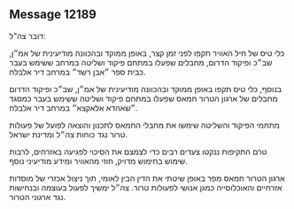 ## Message 12189

דובר צה"ל:

כלי טיס של חיל האוויר תקפו לפני זמן קצר, באופן ממוקד ובהכוונה מודיעינית של אמ״ן, שב״כ ופיקוד הדרום, מחבלים שפעלו במתחם פיקוד ושליטה במרחב ששימש בעבר כבית ספר ״אבן רשד״ במרחב דיר אלבלח. 

בנוסף, כלי טיס תקפו באופן ממוקד ובהכוונה מודיעינית של אמ״ן, שב״כ ופיקוד הדרום מחבלים של ארגון הטרור חמאס שפעלו במתחם פיקוד ושליטה ששימש בעבר כמסגד ״שאהדא אלאקצא״ במרחב דיר אלבלח.

מתחמי הפיקוד והשליטה שימשו את מחבלי החמאס לתכנון והוצאה לפועל של פעולות טרור נגד כוחות צה״ל ומדינת ישראל.

טרם התקיפות ננקטו צעדים רבים כדי לצמצם את הסיכוי לפגיעה באזרחים, לרבות שימוש בחימוש מדויק, חוזי מהאוויר ומידע מודיעיני נוסף.

ארגון הטרור חמאס מפר באופן שיטתי את הדין הבין לאומי, תוך ניצול אכזרי של מוסדות אזרחיים והאוכלוסייה כמגן אנושי לפעולות טרור. צה״ל ימשיך לפעול בעוצמה ובנחישות נגד ארגוני הטרור.

